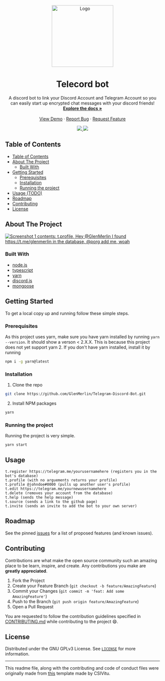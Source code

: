 <!--markdownlint-disable first-line-heading ol-prefix -->

<!-- PROJECT LOGO -->
<br />
<p align="center">
  <a href="https://github.com/GlenMerlin/Telegram-Discord-Bot">
    <img src="./assets/logo.svg" alt="Logo" width="200px">
  </a>

  <h1 align="center">Telecord bot</h1>

  <p align="center">
    A discord bot to link your Discord Account and Telegram Account so you can easily start up encrypted chat messages with your discord friends!
    <br />
    <a href="https://github.com/GlenMerlin/Telegram-Discord-Bot/wiki"><strong>Explore the docs »</strong></a>
    <br />
    <br />
    <a href="https://github.com/GlenMerlin/Telegram-Discord-Bot">View Demo</a>
    ·
    <a href="https://github.com/GlenMerlin/Telegram-Discord-Bot/issues">Report Bug</a>
    ·
    <a href="https://github.com/GlenMerlin/Telegram-Discord-Bot/issues">Request Feature</a>
  </p>
  <div align="center">
    <a href="https://github.com/GlenMerlin/Telegram-Discord-Bot/issues">
      <img src="https://img.shields.io/github/issues/GlenMerlin/Telegram-Discord-Bot.svg">
    </a>
    <a href="https://github.com/GlenMerlin/Telegram-Discord-Bot/pulls">
      <img src="https://img.shields.io/github/issues-pr-raw/GlenMerlin/Telegram-Discord-Bot.svg">
    </a>
  </div>
</p>

<!-- TABLE OF CONTENTS -->

## Table of Contents

- [Table of Contents](#table-of-contents)
- [About The Project](#about-the-project)
  - [Built With](#built-with)
- [Getting Started](#getting-started)
  - [Prerequisites](#prerequisites)
  - [Installation](#installation)
  - [Running the project](#running-the-project)
- [Usage (TODO)](#usage-todo)
- [Roadmap](#roadmap)
- [Contributing](#contributing)
- [License](#license)

<!-- ABOUT THE PROJECT -->

## About The Project
<p align="left">
  <a href="https://i.imgur.com/5Aa5iFN.png">
    <img src="https://i.imgur.com/5Aa5iFN.png" alt="Screenshot 1 contents: t.profile, Hey @GlenMerlin I found https://t.me/glenmerlin in the database, @porg add me, woah">
  </a>


<!-- Here's a blank template to get started:
**To avoid retyping too much info. Do a search and replace with your text editor for the following:**
`ent3r`, `corax-bot-nodejs-rewrite` -->

### Built With

- [node.js](https://nodejs.org)
- [typescript](https://www.typescriptlang.org)
- [yarn](https://yarnpkg.com)
- [discord.js](https://www.npmjs.com/package/discord.js)
- [mongoose](https://www.npmjs.com/package/mongoose)
<!-- - []() -->

<!-- GETTING STARTED -->

## Getting Started

To get a local copy up and running follow these simple steps.

### Prerequisites

As this project uses yarn, make sure you have yarn installed by running `yarn --version`. It should show a verson < 2.X.X.
This is because this project does not yet support yarn 2. If you don't have yarn installed, install it by running

```bash
npm i -g yarn@latest
```

### Installation

1. Clone the repo

```bash
git clone https://github.com/GlenMerlin/Telegram-Discord-Bot.git
```

2. Install NPM packages

```bash
yarn
```

### Running the project

Running the project is very simple.

```bash
yarn start
```
<!-- USAGE EXAMPLES -->

## Usage
    t.register https://telegram.me/yourusernamehere (registers you in the bot's database)
    t.profile (with no arguements returns your profile)
    t.profile @johndoe#0000 (pulls up another user's profile)
    t.edit https://telegram.me/yournewusernamehere
    t.delete (removes your account from the database)
    t.help (sends the help message)
    t.source (sends a link to the github page)
    t.invite (sends an invite to add the bot to your own server)
<!-- TODO add screenshots of the bot in action -->
<!-- ROADMAP -->

## Roadmap

See the pinned [issues][issues-link] for a list of proposed features (and known issues).

<!-- CONTRIBUTING -->

## Contributing

Contributions are what make the open source community such an amazing place to be learn, inspire, and create. Any contributions you make are **greatly appreciated**.

1. Fork the Project
2. Create your Feature Branch (`git checkout -b feature/AmazingFeature`)
3. Commit your Changes (`git commit -m 'feat: Add some AmazingFeature'`)
4. Push to the Branch (`git push origin feature/AmazingFeature`)
5. Open a Pull Request

You are requested to follow the contribution guidelines specified in [CONTRIBUTING.md](./CONTRIBUTING.md) while contributing to the project :smile:.

<!-- LICENSE -->

## License

Distributed under the GNU GPLv3 License. See [`LICENSE`](./LICENSE) for more information.

---

This readme file, along with the contributing and code of conduct files were originally made from [this][original-template] template made by CSIVitu.

<!-- MARKDOWN LINKS & IMAGES -->
<!-- https://www.markdownguide.org/basic-syntax/#reference-style-links -->

[original-template]: https://github.com/csivitu/Template
[issues-link]: https://github.com/GlenMerlin/Telegram-Discord-Bot/issues
